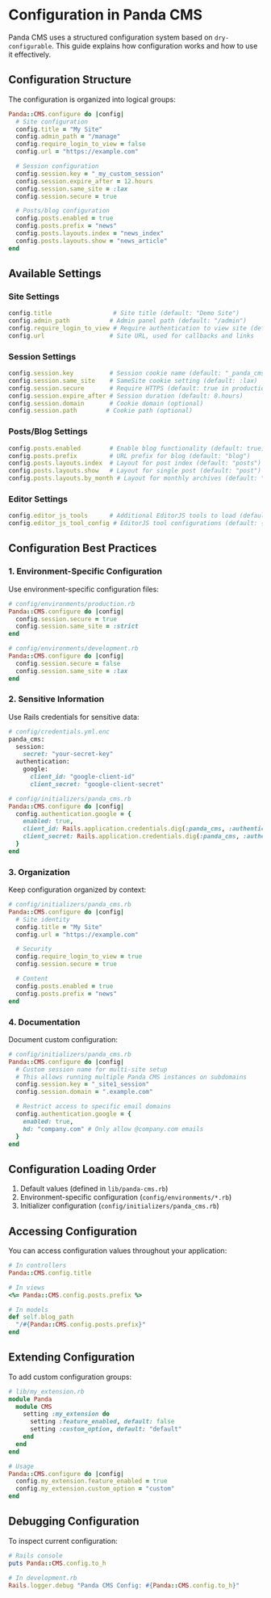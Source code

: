 # Configuration in Panda CMS

Panda CMS uses a structured configuration system based on `dry-configurable`. This guide explains how configuration works and how to use it effectively.

## Configuration Structure

The configuration is organized into logical groups:

```ruby
Panda::CMS.configure do |config|
  # Site configuration
  config.title = "My Site"
  config.admin_path = "/manage"
  config.require_login_to_view = false
  config.url = "https://example.com"

  # Session configuration
  config.session.key = "_my_custom_session"
  config.session.expire_after = 12.hours
  config.session.same_site = :lax
  config.session.secure = true

  # Posts/blog configuration
  config.posts.enabled = true
  config.posts.prefix = "news"
  config.posts.layouts.index = "news_index"
  config.posts.layouts.show = "news_article"
end
```

## Available Settings

### Site Settings

```ruby
config.title                 # Site title (default: "Demo Site")
config.admin_path           # Admin panel path (default: "/admin")
config.require_login_to_view # Require authentication to view site (default: false)
config.url                  # Site URL, used for callbacks and links
```

### Session Settings

```ruby
config.session.key          # Session cookie name (default: "_panda_cms_session")
config.session.same_site    # SameSite cookie setting (default: :lax)
config.session.secure       # Require HTTPS (default: true in production)
config.session.expire_after # Session duration (default: 8.hours)
config.session.domain       # Cookie domain (optional)
config.session.path        # Cookie path (optional)
```

### Posts/Blog Settings

```ruby
config.posts.enabled        # Enable blog functionality (default: true)
config.posts.prefix         # URL prefix for blog (default: "blog")
config.posts.layouts.index  # Layout for post index (default: "posts")
config.posts.layouts.show   # Layout for single post (default: "post")
config.posts.layouts.by_month # Layout for monthly archives (default: "posts")
```

### Editor Settings

```ruby
config.editor_js_tools      # Additional EditorJS tools to load (default: [])
config.editor_js_tool_config # EditorJS tool configurations (default: {})
```

## Configuration Best Practices

### 1. Environment-Specific Configuration

Use environment-specific configuration files:

```ruby
# config/environments/production.rb
Panda::CMS.configure do |config|
  config.session.secure = true
  config.session.same_site = :strict
end

# config/environments/development.rb
Panda::CMS.configure do |config|
  config.session.secure = false
  config.session.same_site = :lax
end
```

### 2. Sensitive Information

Use Rails credentials for sensitive data:

```ruby
# config/credentials.yml.enc
panda_cms:
  session:
    secret: "your-secret-key"
  authentication:
    google:
      client_id: "google-client-id"
      client_secret: "google-client-secret"

# config/initializers/panda_cms.rb
Panda::CMS.configure do |config|
  config.authentication.google = {
    enabled: true,
    client_id: Rails.application.credentials.dig(:panda_cms, :authentication, :google, :client_id),
    client_secret: Rails.application.credentials.dig(:panda_cms, :authentication, :google, :client_secret)
  }
end
```

### 3. Organization

Keep configuration organized by context:

```ruby
# config/initializers/panda_cms.rb
Panda::CMS.configure do |config|
  # Site identity
  config.title = "My Site"
  config.url = "https://example.com"

  # Security
  config.require_login_to_view = true
  config.session.secure = true

  # Content
  config.posts.enabled = true
  config.posts.prefix = "news"
end
```

### 4. Documentation

Document custom configuration:

```ruby
# config/initializers/panda_cms.rb
Panda::CMS.configure do |config|
  # Custom session name for multi-site setup
  # This allows running multiple Panda CMS instances on subdomains
  config.session.key = "_site1_session"
  config.session.domain = ".example.com"

  # Restrict access to specific email domains
  config.authentication.google = {
    enabled: true,
    hd: "company.com" # Only allow @company.com emails
  }
end
```

## Configuration Loading Order

1. Default values (defined in `lib/panda-cms.rb`)
2. Environment-specific configuration (`config/environments/*.rb`)
3. Initializer configuration (`config/initializers/panda_cms.rb`)

## Accessing Configuration

You can access configuration values throughout your application:

```ruby
# In controllers
Panda::CMS.config.title

# In views
<%= Panda::CMS.config.posts.prefix %>

# In models
def self.blog_path
  "/#{Panda::CMS.config.posts.prefix}"
end
```

## Extending Configuration

To add custom configuration groups:

```ruby
# lib/my_extension.rb
module Panda
  module CMS
    setting :my_extension do
      setting :feature_enabled, default: false
      setting :custom_option, default: "default"
    end
  end
end

# Usage
Panda::CMS.configure do |config|
  config.my_extension.feature_enabled = true
  config.my_extension.custom_option = "custom"
end
```

## Debugging Configuration

To inspect current configuration:

```ruby
# Rails console
puts Panda::CMS.config.to_h

# In development.rb
Rails.logger.debug "Panda CMS Config: #{Panda::CMS.config.to_h}"
```
